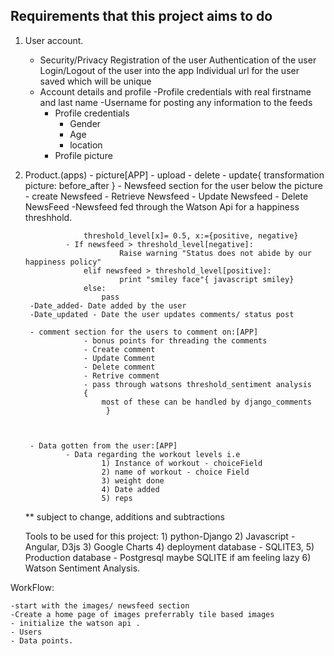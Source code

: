 Requirements that this project aims to do
-----------------------------------------
1) User account.
	- Security/Privacy
		Registration of the user
		Authentication of the user
		Login/Logout of the user into the app
		Individual url for the user saved which will be unique
	- Account details and profile
		-Profile credentials with real firstname and last name
		-Username for posting any information to the feeds
		- Profile credentials
			* Gender
			* Age
			* location
		- Profile picture
		
2) Product.(apps)
		- picture[APP]
				- upload
				- delete
				- update{ 
						transformation picture: before_after
						}
		- Newsfeed section for the user below the picture
				- create Newsfeed
				- Retrieve Newsfeed
				- Update Newsfeed
				- Delete NewsFeed
			-Newsfeed fed through the Watson Api for a happiness threshhold.

					threshold_level[x]= 0.5, x:={positive, negative}
				- If newsfeed > threshold_level[negative]:
							Raise warning "Status does not abide by our happiness policy"
					elif newsfeed > threshold_level[positive]:
							print "smiley face"{ javascript smiley}
					else:
						pass
		-Date_added- Date added by the user
		-Date_updated - Date the user updates comments/ status post

		- comment section for the users to comment on:[APP]
					- bonus points for threading the comments
					- Create comment
					- Update Comment
					- Delete comment
					- Retrive comment
					- pass through watsons threshold_sentiment analysis 
					{
						most of these can be handled by django_comments
						 }
		


		- Data gotten from the user:[APP]
				- Data regarding the workout levels i.e
						1) Instance of workout - choiceField
						2) name of workout - choice Field
						3) weight done
						4) Date added
						5) reps
	** subject to change, additions and subtractions

	Tools to be used for this project:
		1) python-Django
		2) Javascript - Angular, D3js
		3) Google Charts
		4) deployment database - SQLITE3, 
		5) Production database - Postgresql maybe SQLITE if am feeling lazy
		6) Watson Sentiment Analysis.

WorkFlow:

	-start with the images/ newsfeed section
	-Create a home page of images preferrably tile based images
	- initialize the watson api .
	- Users
	- Data points.


